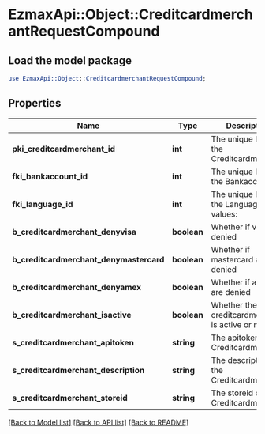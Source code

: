 # EzmaxApi::Object::CreditcardmerchantRequestCompound

## Load the model package
```perl
use EzmaxApi::Object::CreditcardmerchantRequestCompound;
```

## Properties
Name | Type | Description | Notes
------------ | ------------- | ------------- | -------------
**pki_creditcardmerchant_id** | **int** | The unique ID of the Creditcardmerchant | [optional] 
**fki_bankaccount_id** | **int** | The unique ID of the Bankaccount | 
**fki_language_id** | **int** | The unique ID of the Language.  Valid values:  |Value|Description| |-|-| |1|French| |2|English| | [optional] 
**b_creditcardmerchant_denyvisa** | **boolean** | Whether if visa are denied | 
**b_creditcardmerchant_denymastercard** | **boolean** | Whether if mastercard are denied | 
**b_creditcardmerchant_denyamex** | **boolean** | Whether if amex are denied | 
**b_creditcardmerchant_isactive** | **boolean** | Whether the creditcardmerchant is active or not | 
**s_creditcardmerchant_apitoken** | **string** | The apitoken of the Creditcardmerchant | [optional] 
**s_creditcardmerchant_description** | **string** | The description of the Creditcardmerchant | 
**s_creditcardmerchant_storeid** | **string** | The storeid of the Creditcardmerchant | 

[[Back to Model list]](../README.md#documentation-for-models) [[Back to API list]](../README.md#documentation-for-api-endpoints) [[Back to README]](../README.md)


